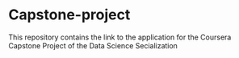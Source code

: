 # Capstone-project
This repository contains the link to the application for the Coursera Capstone Project of the Data Science Secialization
